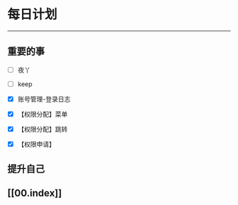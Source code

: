 
# 每日计划
---
## 重要的事

- [ ]    夜丫
- [ ]   keep
- [x]  账号管理-登录日志
- [x] 【权限分配】菜单
- [x] 【权限分配】跳转
- [x] 【权限申请】



## 提升自己

  



## [[00.index]]










